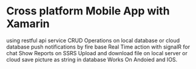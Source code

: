 # Cross platform Mobile App with Xamarin
using restful api service
CRUD Operations on local database or cloud database
push notifications by fire base
Real Time action with signalR for chat
Show Reports on SSRS
Upload and download file on local server or cloud
save picture as string in database
Works On Andoied and IOS.